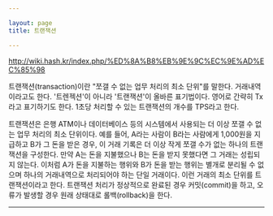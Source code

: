 ```yaml
---

layout: page
title: 트랜잭션

---
```



<http://wiki.hash.kr/index.php/%ED%8A%B8%EB%9E%9C%EC%9E%AD%EC%85%98>

트랜잭션(transaction)이란 "쪼갤 수 없는 업무 처리의 최소 단위"를 말한다. 거래내역이라고도 한다. '트렌젝션'이 아니라 '트랜잭션'이 올바른 표기법이다. 영어로 간략히 Tx라고 표기하기도 한다. 1초당 처리할 수 있는 트랜잭션의 개수를 TPS라고 한다.

트랜잭션은 은행 ATM이나 데이터베이스 등의 시스템에서 사용되는 더 이상 쪼갤 수 없는 업무 처리의 최소 단위이다. 예를 들어, A라는 사람이 B라는 사람에게 1,000원을 지급하고 B가 그 돈을 받은 경우, 이 거래 기록은 더 이상 작게 쪼갤 수가 없는 하나의 트랜잭션을 구성한다. 만약 A는 돈을 지불했으나 B는 돈을 받지 못했다면 그 거래는 성립되지 않는다. 이처럼 A가 돈을 지불하는 행위와 B가 돈을 받는 행위는 별개로 분리될 수 없으며 하나의 거래내역으로 처리되어야 하는 단일 거래이다. 이런 거래의 최소 단위를 트랜잭션이라고 한다. 트랜잭션 처리가 정상적으로 완료된 경우 커밋(commit)을 하고, 오류가 발생할 경우 원래 상태대로 롤백(rollback)을 한다.

---